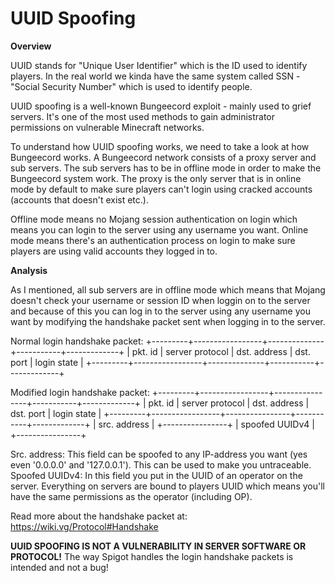 # UUID Spoofing

**Overview**

UUID stands for "Unique User Identifier" which is the ID used to identify players. In the real world we kinda have the same system called SSN - "Social Security Number" which is used to identify people.

UUID spoofing is a well-known Bungeecord exploit - mainly used to grief servers. It's one of the most used methods to gain administrator permissions on vulnerable Minecraft networks.

To understand how UUID spoofing works, we need to take a look at how Bungeecord works. A Bungeecord network consists of a proxy server and sub servers. The sub servers has to be in offline mode in order to make the Bungeecord system work. The proxy is the only server that is in online mode by default to make sure players can't login using cracked accounts (accounts that doesn't exist etc.).

Offline mode means no Mojang session authentication on login which means you can login to the server using any username you want.
Online mode means there's an authentication process on login to make sure players are using valid accounts they logged in to.

**Analysis**

As I mentioned, all sub servers are in offline mode which means that Mojang doesn't check your username or session ID when loggin on to the server and because of this you can log in to the server using any username you want by modifying the handshake packet sent when logging in to the server.

Normal login handshake packet:
+---------+-----------------+--------------+-----------+-------------+
| pkt. id | server protocol | dst. address | dst. port | login state |
+---------+-----------------+--------------+-----------+-------------+
 
Modified login handshake packet:
+---------+-----------------+----------------+-----------+-------------+
| pkt. id | server protocol | dst. address   | dst. port | login state |
+---------+-----------------+----------------+-----------+-------------+
                            | src. address   |
                            +----------------+
                            | spoofed UUIDv4 |
                            +----------------+
 
Src. address: This field can be spoofed to any IP-address you want (yes even '0.0.0.0' and '127.0.0.1'). This can be used to make you untraceable.
Spoofed UUIDv4: In this field you put in the UUID of an operator on the server. Everything on servers are bound to players UUID which means you'll have the same permissions as the operator (including OP).
 
Read more about the handshake packet at: https://wiki.vg/Protocol#Handshake


**UUID SPOOFING IS NOT A VULNERABILITY IN SERVER SOFTWARE OR PROTOCOL!** The way Spigot handles the login handshake packets is intended and not a bug!